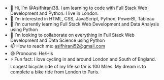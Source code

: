 - 👋 Hi, I’m @Asifhirani38. I am learning to code with Full Stack Web Development and Python. I live in London. 
- 👀 I’m interested in HTML, CSS, JavaScript, Python, PowerBI, Tableau
- 🌱 I’m currently learning Full Stack Web Development and Data Analysis using Python
- 💞️ I’m looking to collaborate on everything in Full Stack Web Development and Data Science using Python
- 📫 How to reach me: asifhirani52@gmail.com
- 😄 Pronouns: He/His
- ⚡ Fun fact: I love cycling in and around London and South of England. Longest bicycle ride of my life so far is 100 Miles. My dream is to complete a bike ride from London to Paris. 

<!---
Asifhirani38/Asifhirani38 is a ✨ special ✨ repository because its `README.md` (this file) appears on your GitHub profile.
You can click the Preview link to take a look at your changes.
--->
